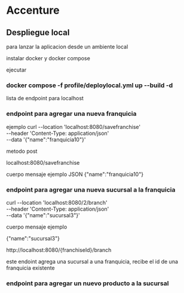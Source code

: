 # Accenture

## Despliegue local

para lanzar la aplicacion desde un ambiente local 

instalar docker y docker compose 

ejecutar

### docker compose -f profile/deploylocal.yml up --build -d

lista de endpoint para localhost

### endpoint para agregar una nueva franquicia
ejemplo
curl --location 'localhost:8080/savefranchise' \
--header 'Content-Type: application/json' \
--data '{"name":"franquicia10"}'

metodo post 

localhost:8080/savefranchise

cuerpo mensaje ejemplo
JSON
{"name":"franquicia10"}

### endpoint para agregar una nueva sucursal a la franquicia

curl --location 'localhost:8080/2/branch' \
--header 'Content-Type: application/json' \
--data '{"name":"sucursal3"}'

cuerpo mensaje ejemplo

{"name":"sucursal3"}


http://localhost:8080/{franchiseId}/branch

este endoint agrega una sucursal a una franquicia, recibe el id de una franquicia existente

### endpoint para agregar un nuevo producto a la sucursal

